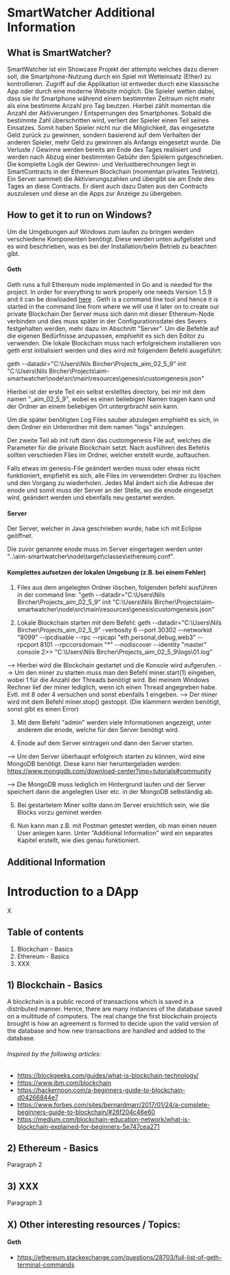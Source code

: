 # SmartWatcher Additional Information 

## What is SmartWatcher?

SmartWatcher ist ein Showcase Projekt der attempto welches dazu dienen soll, die Smartphone-Nutzung durch ein Spiel mit Wetteinsatz (Ether) zu kontrollieren. Zugriff auf die Applikation ist entweder durch eine klassische App oder durch eine moderne Website möglich. 
Die Spieler wetten dabei, dass sie ihr Smartphone während einem bestimmten Zeitraum nicht mehr als eine bestimmte Anzahl pro Tag beutzen. Hierbei zählt momentan die Anzahl der Aktivierungen / Entsperrungen des Smartphones. Sobald die bestimmte Zahl überschritten wird, verliert der Spieler einen Teil seines Einsatzes. Somit haben Spieler nicht nur die Möglichkeit, das eingesetzte Geld zurück zu gewinnen, sondern basierend auf dem Verhalten der anderen Spieler, mehr Geld zu gewinnen als Anfangs eingesetzt wurde. 
Die Verluste / Gewinne werden bereits am Ende des Tages realisiert und werden nach Abzug einer bestimmten Gebühr den Spielern gutgeschrieben. 
Die komplette Logik der Gewinn- und Verlustberechnungen liegt in SmartContracts in der Ethereum Blockchain (momentan privates Testnetz). Ein Server sammelt die Aktivierungszahlen und übergibt sie am Ende des Tages an diese Contracts. Er dient auch dazu Daten aus den Contracts auszulesen und diese an die Apps zur Anzeige zu übergeben.

## How to get it to run on Windows?

Um die Umgebungen auf Windows zum laufen zu bringen werden verschiedene Komponenten benötigt. Diese werden unten aufgelistet und es wird beschrieben, was es bei der Installation/beim Betrieb zu beachten gibt. 

#### Geth

Geth runs a full Ethereum node implemented in Go and is needed for the project. In order for everything to work properly one needs Version 1.5.9 and it can be dowloaded [here](https://geth.ethereum.org/downloads/ "Ethereum Geth Node") . 
Geth is a command line tool and hence it is started in the command line from where we will use it later on to create our private Blockchain 
Der Server muss sich dann mit dieser Ethereum-Node verbinden und dies muss später in der Configurationsdatei des Severs festgehalten werden, mehr dazu im Abschnitt "Server". 
Um die Befehle auf die eigenen Bedürfnisse anzupassen, emphiehlt es sich den Editor zu verwenden. 
Die lokale Blockchain muss nach erfolgreichem installieren von geth erst initialisiert werden und dies wird mit folgendem Befehl ausgeführt: 

geth --datadir="C:\Users\Nils Bircher\Projects\_aim_02_5_9" init "C:\Users\Nils Bircher\Projects\aim-smartwatcher\node\src\main\resources\genesis\customgenesis.json"

Hierbei ist der erste Teil ein selbst erstelltes directory, bei mir mit dem namen "_aim_02_5_9", wobei es einen beliebigen Namen tragen kann und der Ordner an einem beliebigen Ort untergrbracht sein kann. 

Um die später benötigten Log Files sauber abzulegen emphiehlt es sich, in dem Ordner ein Unterordner mit dem namen "logs" anzulegen. 

Der zweite Teil ab init ruft dann das customgenesis File auf, welches die Parameter für die private Blockchain setzt. Nach ausführen des Befehls sollten verschieden Files im Ordner, welcher erstellt wurde, auftauchen. 

Falls etwas im genesis-File geändert werden muss oder etwas nicht funktioniert, empfiehlt es sich, alle Files im verwendeten Ordner zu löschen und den Vorgang zu wiederholen. Jedes Mal ändert sich die Adresse der enode und somit muss der Server an der Stelle, wo die enode eingesetzt wird, geändert werden und ebenfalls neu gestartet werden.


#### Server

Der Server, welcher in Java geschrieben wurde, habe ich mit Eclipse geöffnet. 

Die zuvor genannte enode muss im Server eingertagen werden unter "..\aim-smartwatcher\node\target\classes\ethereumj.conf".

#### Komplettes aufsetzen der lokalen Umgebung (z.B. bei einem Fehler)

1) Files aus dem angelegten Ordner löschen, folgenden befehl ausführen in der command line: "geth --datadir="C:\Users\Nils Bircher\Projects\_aim_02_5_9" init "C:\Users\Nils Bircher\Projects\aim-smartwatcher\node\src\main\resources\genesis\customgenesis.json"

2) Lokale Blockchain starten mit dem Befehl: geth --datadir="C:\Users\Nils Bircher\Projects\_aim_02_5_9" -verbosity 6 --port 30302 --networkid "8099" --ipcdisable --rpc --rpcapi "eth,personal,debug,web3" --rpcport 8101 --rpccorsdomain "*" --nodiscover --identity "master" console 2>> "C:\Users\Nils Bircher\Projects\_aim_02_5_9\logs\01.log"

--> Hierbei wird die Blockchain gestartet und die Konsole wird aufgerufen. 
--> Um den miner zu starten muss man den Befehl miner.start(1) eingeben, wobei 1 für die Anzahl der Threads benötigt wird. Bei meinem Windows Rechner lief der miner lediglich, wenn ich einen Thread angegreben habe. Evtl. mit 8 oder 4 versuchen und sonst ebenfalls 1 eingeben. 
--> Der miner wird mit dem Befehl miner.stop() gestoppt. (Die klammern werden benötigt, sonst gibt es einen Error)

3) Mit dem Befehl "admin" werden viele Informationen angezeigt, unter anderem die enode, welche für den Server benötigt wird. 

4) Enode auf dem Server eintragen und dann den Server starten. 

--> Um den Server überhaupt erfolgreich starten zu können, wird eine MongoDB benötigt. Diese kann hier heruntergeladen werden: https://www.mongodb.com/download-center?jmp=tutorials#community

--> Die MongoDB muss lediglich im Hintergrund laufen und der Server speichert dann die angelegten User etc. in der MongoDB selbständig ab. 

5) Bei gestartetem Miner sollte dann im Server ersichtlich sein, wie die Blocks vorzu geminet werden 

6) Nun kann man z.B. mit Postman getestet werden, ob man einen neuen User anlegen kann. Unter "Additional Information" wird ein separates Kapitel erstellt, wie dies genau funktioniert.




## Additional Information



# Introduction to a DApp 

X
## Table of contents

1) Blockchain - Basics
2) Ethereum - Basics 
3) XXX

## 1) Blockchain - Basics

A blockchain is a public record of transactions which is saved in a distributed manner. Hence, there are many instances of the database saved on a multitude of computers. The real change the first blockchain projects brought is how an agreement is formed to decide upon the valid version of the database and how new transactions are handled and added to the database. 

###### Inspired by the following articles: 
* https://blockgeeks.com/guides/what-is-blockchain-technology/
* https://www.ibm.com/blockchain
* https://hackernoon.com/a-beginners-guide-to-blockchain-d04266844e7
* https://www.forbes.com/sites/bernardmarr/2017/01/24/a-complete-beginners-guide-to-blockchain/#26f204c46e60
* https://medium.com/blockchain-education-network/what-is-blockchain-explained-for-beginners-5e747cea271

## 2) Ethereum - Basics

Paragraph 2

## 3) XXX

Paragraph 3

## X) Other interesting resources / Topics: 

#### Geth
* https://ethereum.stackexchange.com/questions/28703/full-list-of-geth-terminal-commands


